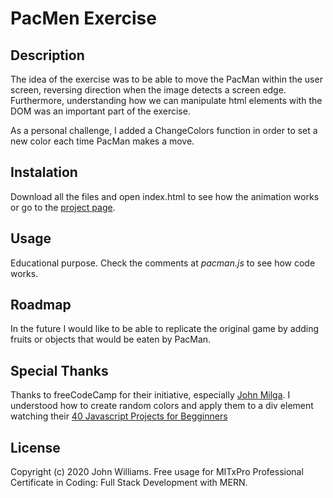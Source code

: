 # PacMen Exercise
## Description
The idea of the exercise was to be able to move the PacMan within the user screen, reversing direction when the image detects a screen edge. Furthermore, understanding how we can manipulate html elements with the DOM was an important part of the exercise.

As a personal challenge, I added a ChangeColors function in order to set a new color each time PacMan makes a move.

## Instalation
Download all the files and open index.html to see how the animation works or go to the [project page](https://topaiin.github.io/PacManProject/).

## Usage
Educational purpose. Check the comments at *pacman.js* to see how code works.

## Roadmap
In the future I would like to be able to replicate the original game by adding fruits or objects that would be eaten by PacMan.

## Special Thanks
Thanks to freeCodeCamp for their initiative, especially [John Milga](https://github.com/john-smilga/javascript-basic-projects). I understood how to create random colors and apply them to a div element watching their [40 Javascript Projects for Begginners](https://www.freecodecamp.org/news/javascript-projects-for-beginners/#how-to-create-a-color-flipper)

## License
Copyright (c) 2020 John Williams. Free usage for MITxPro Professional Certificate in Coding: Full Stack Development with MERN.
